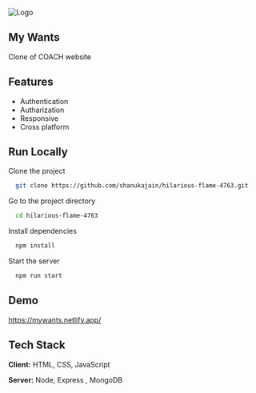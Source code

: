 
![Logo](https://github.com/shanukajain/hilarious-flame-4763/blob/main/Frontend/image/My.png?raw=true)


## My Wants
Clone of COACH website 



## Features

- Authentication
- Autharization
- Responsive
- Cross platform


## Run Locally

Clone the project

```bash
  git clone https://github.com/shanukajain/hilarious-flame-4763.git
```

Go to the project directory

```bash
  cd hilarious-flame-4763
```

Install dependencies

```bash
  npm install
```

Start the server

```bash
  npm run start
```


## Demo

https://mywants.netlify.app/

## Tech Stack

**Client:** HTML, CSS, JavaScript

**Server:** Node, Express , MongoDB
